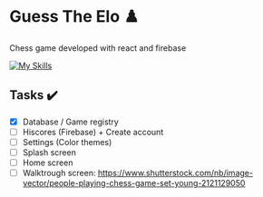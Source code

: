 # Guess The Elo :chess_pawn:
Chess game developed with react and firebase

[![My Skills](https://skillicons.dev/icons?i=react,firebase)](https://skillicons.dev)

## Tasks :heavy_check_mark:
- [X] Database / Game registry
- [ ] Hiscores (Firebase) + Create account
- [ ] Settings (Color themes)
- [ ] Splash screen
- [ ] Home screen
- [ ] Walktrough screen: https://www.shutterstock.com/nb/image-vector/people-playing-chess-game-set-young-2121129050
